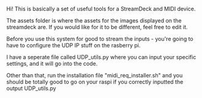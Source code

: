 Hi! This is basically a set of useful tools for a StreamDeck and MIDI device.

The assets folder is where the assets for the images displayed on the streamdeck are. If you would like for it to be different, feel free to edit it. 

Before you use this system for good to stream the inputs - you're going to have to configure the UDP IP stuff on the rasberry pi. 

I have a seperate file called UDP_utils.py where you can input your specific settings, and it will go into the code. 

Other than that, run the installation file "midi_req_installer.sh" and you should be totally good to go on your raspi if you correctly inputted the output UDP_utils.py 

